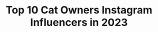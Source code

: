 ---
title: Top 10 Cat Owners Instagram Influencers in 2023
description: >-
  Find top cat owners Instagram influencers in 2023. Most popular hashtags: #cats #cat #cutecatskittens.
platform: Instagram
hits: 184
text_top: See the best Instagram profiles on inBeat.
text_bottom: Our search engine holds 184 Instagram influencers like this for you to work with.
profiles:
  - username: "mister_linio"
    fullname: >-
      Mister Linio
    bio: >-
      🇩🇪Made in Germany 🏡Cologne 🏳️‍🌈Gay 👟Sneakerfreaker 🐱Cat owner 🍺Love beer 💰https://www.paypal.me/MarcelLinio 😍make me happy👇🏻
    location: "Germany"
    followers: 12132
    engagement: 993
    commentsToLikes: 0.043706
    id: ck6uihmyyf5440j71ji3wd8z2
    verified: false
    hashtags: "#gayscally, #proll, #boxerbarcelona, #sneakerfreak"
  - username: "zjiasally"
    fullname: >-
      Sally and Jia (Fan Account)
    bio: >-
      For Sally🍐and Zhou Jia➕➕ ✨Munchkin cats ⚠️I'm not the cats' owner Official Account: @橘猫沙梨Sally on weibo (link below)⤵️
    location: "United States"
    followers: 177966
    engagement: 1500
    commentsToLikes: 0.004822
    id: ckaoyyaqsjka50i780rhkb4bt
    verified: false
    hashtags: "#lily, #zhoujia, #jiajia, #jia"
  - username: "catscats611"
    fullname: >-
      cats🇺🇸
    bio: >-
      Community for Cats owners and lovers 😻 . Join our cats family 😸 . 🔔🔔Torn on post notification 🙏
    location: "United States"
    followers: 8980
    engagement: 8980
    commentsToLikes: 0.005519
    id: ck137nbdzce5l0i19u46yhwh7
    verified: false
    hashtags: ""
  - username: "botl.kwt"
    fullname: >-
      🍂🌿BOTL🌿🍂
    bio: >-
      🇬🇧MY CAVE 🏴󠁧󠁢󠁷󠁬󠁳󠁿 Smoker&collector if u under 21 u will be blocked 💨 since 2009 Cigar💨 CoffeeGuy☕️ StDupontGuy🔥 SuitGuy 👔 SkullLover💀 Cat Owner🐈
    location: "United Kingdom"
    followers: 11328
    engagement: 559
    commentsToLikes: 0.044549
    id: ck5q6mgy9y06b0i11p2oom7w1
    verified: false
    hashtags: "#casafernandezcigars, #cigarchaser, #paneraisubmersible, #cigarash"
  - username: "dunderknit"
    fullname: >-
      Dunderknit (Caroline)
    bio: >-
      Scottish Londoner, knitter (dunderknit on Rav), podcaster (#knittingvicariously), stash enabler, cat owner, sporadic baker, regular swearer. She/her.
    location: ""
    followers: 11193
    engagement: 1053
    commentsToLikes: 0.035261
    id: ck14h4w6p8jo00i19y79oo22o
    verified: false
    hashtags: "#knittingvicariously, #inappropriatehobbes, #blamedunderknitalong, #sorrelsweater"
  - username: "mirthandmotivation"
    fullname: >-
      Elizabeth Obih-Frank
    bio: >-
      Mom, God is Good, @positivekismet Life + Style blogger, SM fan, Collage/Art, Music, Wanderlust, Fitness, Yoga, Cat owner, Motivational/Inspirational ♥
    location: "United States"
    followers: 13136
    engagement: 843
    commentsToLikes: 0.166548
    id: ck14hhxhcaeaj0i19pj9umqe2
    verified: false
    hashtags: "#fridayfeeling, #mondayvibes, #mondaymotivation, #staypositive"
  - username: "sarahspaceman"
    fullname: >-
      Sarah Spaceman Cosplay
    bio: >-
      ✂️ Cosplayer, Con goer, Cat owner | she/her 🏆 Momocon 2018 Masters Overall 🏆 HolMat 2019 Best in Show 📍Atlanta, Ga
    location: "United States"
    followers: 89794
    engagement: 843
    commentsToLikes: 0.006297
    id: ck0vvt5lyqngl0i19y3z9pzen
    verified: false
    hashtags: "#sunsetdragoncosplay, #sewing, #cosplaywip, #sakizou"
  - username: "arizona_the_kitty"
    fullname: >-
      Arizona
    bio: >-
      🇪🇸 Spain's Cutest kitty! 😍 @pablo_y_carol 's Kitty 🤗 Store for Cat Owners 👇
    location: "United States"
    followers: 63429
    engagement: 94
    commentsToLikes: 0.019737
    id: ck0tuaeph6bfv0i19ejzbu5ye
    verified: false
    hashtags: "#sandmanchallenge, #petdrawing, #catsofinstagram, #igmeows"
  - username: "trekcatcatcat"
    fullname: >-
      
    bio: >-
      British Trekkie 🇬🇧🖖 Boyfriend, cat owner 😸 & Geek 🖖👾 Next event: Who knows!! 😁🖖🏼
    location: ""
    followers: 8741
    engagement: 554
    commentsToLikes: 0.019150
    id: ckapagut0w1ql0i781ltv8ryh
    verified: false
    hashtags: "#ufp, #startrek, #scifi, #startrekmoments"
  - username: "cristispd"
    fullname: >-
      Cristian
    bio: >-
      Petrolhead, gadget freak, sneakerhead, perfume lover 🏎 VW Scriocco R 👃 Aventus by Creed 🐱 Cat owner @losmotanosbandidos
    location: "Austria"
    followers: 8749
    engagement: 638
    commentsToLikes: 0.003212
    id: ck14her309yh10i194cgzuet6
    verified: false
    hashtags: "#petrolhead, #customcarsgt, #customwrap, #hothatch"
---
